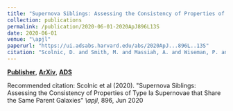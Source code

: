 ```yaml
---
title: "Supernova Siblings: Assessing the Consistency of Properties of Type Ia Supernovae that Share the Same Parent Galaxies"
collection: publications
permalink: /publication/2020-06-01-2020ApJ896L13S
date: 2020-06-01
venue: "\apjl"
paperurl: "https://ui.adsabs.harvard.edu/abs/2020ApJ...896L..13S"
citation: "Scolnic, D. and Smith, M. and Massiah, A. and Wiseman, P. and Brout, D. and Kessler, R. and Davis, T.~M. and Foley, R.~J. and Galbany, L. and Hinton, S.~R. and Hounsell, R. and Kelsey, L. and Lidman, C. and Macaulay, E. and Morgan, R. and Nichol, R.~C. and Moller, A. and Popovic, B. and Sako, M. and Sullivan, M. and Thomas, B.~P. and Tucker, B.~E. and Abbott, T.~M.~C. and Aguena, M. and Allam, S. and Annis, J. and Avila, S. and Bechtol, K. and Bertin, E. and Brooks, D. and Burke, D.~L. and Rosell, A. Carnero and Carollo, D. and Kind, M. Carrasco and Carretero, J. and Costanzi, M. and da Costa, L.~N. and De Vicente, J. and Desai, S. and Diehl, H.~T. and Doel, P. and Drlica-Wagner, A. and Eckert, K. and Eifler, T.~F. and Everett, S. and Flaugher, B. and Fosalba, P. and Frieman, J. and Garc'ia-Bellido, J. and Gaztanaga, E. and Gerdes, D.~W. and Glazebrook, K. and Gruen, D. and Gruendl, R.~A. and Gschwend, J. and Gutierrez, G. and Hartley, W.~G. and Hollowood, D.~L. and Honscheid, K. and James, D.~J. and Kuehn, K. and Kuropatkin, N. and Lewis, G.~F. and Li, T.~S. and Lima, M. and Maia, M.~A.~G. and Marshall, J.~L. and Menanteau, F. and Miquel, R. and Palmese, A. and Paz-Chinch'on, F. and Plazas, A.~A. and Pursiainen, M. and Sanchez, E. and Scarpine, V. and Schubnell, M. and Serrano, S. and Sevilla-Noarbe, I. and Sommer, N.~E. and Suchyta, E. and Swanson, M.~E.~C. and Tarle, G. and Varga, T.~N. and Walker, A.~R. and Wilkinson, R. and DES Collaboration. &quot;Supernova Siblings: Assessing the Consistency of Properties of Type Ia Supernovae that Share the Same Parent Galaxies.&quot; <i>\apjl</i>, 896, Jun 2020"
---
```


[**Publisher**](http://doi.org/10.3847/2041-8213/ab8735), [**ArXiv**](https://arxiv.org/abs/2002.00974), [**ADS**](https://ui.adsabs.harvard.edu/abs/2020ApJ...896L..13S)

Recommended citation: Scolnic et al (2020). "Supernova Siblings: Assessing the Consistency of Properties of Type Ia Supernovae that Share the Same Parent Galaxies" <i>\apjl</i>, 896, Jun 2020
